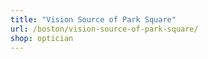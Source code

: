```yaml
---
title: "Vision Source of Park Square"
url: /boston/vision-source-of-park-square/
shop: optician
---
```

